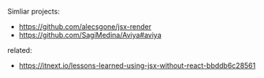 Simliar projects:

 * https://github.com/alecsgone/jsx-render
 * https://github.com/SagiMedina/Aviya#aviya

related:

 * https://itnext.io/lessons-learned-using-jsx-without-react-bbddb6c28561